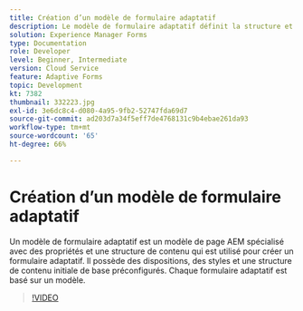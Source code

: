 ```yaml
---
title: Création d’un modèle de formulaire adaptatif
description: Le modèle de formulaire adaptatif définit la structure et le contenu initial de votre formulaire adaptatif.
solution: Experience Manager Forms
type: Documentation
role: Developer
level: Beginner, Intermediate
version: Cloud Service
feature: Adaptive Forms
topic: Development
kt: 7382
thumbnail: 332223.jpg
exl-id: 3e6dc8c4-d080-4a95-9fb2-52747fda69d7
source-git-commit: ad203d7a34f5eff7de4768131c9b4ebae261da93
workflow-type: tm+mt
source-wordcount: '65'
ht-degree: 66%

---
```


# Création d’un modèle de formulaire adaptatif

Un modèle de formulaire adaptatif est un modèle de page AEM spécialisé avec des propriétés et une structure de contenu qui est utilisé pour créer un formulaire adaptatif. Il possède des dispositions, des styles et une structure de contenu initiale de base préconfigurés. Chaque formulaire adaptatif est basé sur un modèle.

>[!VIDEO](https://video.tv.adobe.com/v/332223?quality=12&learn=on)
